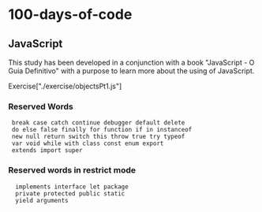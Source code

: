 # 100-days-of-code

## JavaScript

This study has been developed in a conjunction with a book "JavaScript - O Guia Definitivo" with a purpose to learn more about the using of JavaScript.

Exercise["./exercise/objectsPt1.js"]

### Reserved Words
```shell
 break case catch continue debugger default delete
 do else false finally for function if in instanceof 
 new null return switch this throw true try typeof
 var void while with class const enum export
 extends import super
 ```
### Reserved words in restrict mode
```shell
  implements interface let package
  private protected public static
  yield arguments
```